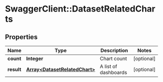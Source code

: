 # SwaggerClient::DatasetRelatedCharts

## Properties
Name | Type | Description | Notes
------------ | ------------- | ------------- | -------------
**count** | **Integer** | Chart count | [optional] 
**result** | [**Array&lt;DatasetRelatedChart&gt;**](DatasetRelatedChart.md) | A list of dashboards | [optional] 


